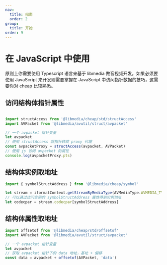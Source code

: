 ```yaml
---
nav:
  title: 指南
  order: 2
group:
  title: 开始
order: 9
---
```


# 在 JavaScript 中使用

原则上你需要使用 Typescript 语言来基于 libmedia 做音视频开发。如果必须要使用 JavaScript 来开发则需要掌握在 JavaScript 中访问指针数据的技巧，这需要你对 cheap 比较熟悉。

## 访问结构体指针属性

```javascript

import structAccess from '@libmedia/cheap/std/structAccess'
import AVPacket from '@libmedia/avutil/struct/avpacket'

// 一个 avpacket 指针变量
let avpacket
// 使用 structAccess 将指针转成 proxy 代理
const avpacketProxy = structAccess(avpacket, AVPacket)
// 使用 js 访问 avpacket 的属性
console.log(avpacketProxy.pts)

```

## 结构体实例取地址

```javascript
import { symbolStructAddress } from '@libmedia/cheap/symbol'

let stream = iformatContext.getStreamByMediaType(AVMediaType.AVMEDIA_TYPE_AUDIO)
// 可以通过访问实例的 symbolStructAddress 属性得到实例地址
let codecpar = stream.codecpar[symbolStructAddress]

```

## 结构体属性取地址

```javascript
import offsetof from '@libmedia/cheap/std/offsetof'
import AVPacket from '@libmedia/avutil/struct/avpacket'

// 一个 avpacket 指针变量
let avpacket
// 获取 avpacket 指针下的 data 地址，基址 + 偏移
const data = avpacket + offsetof(AVPacket, 'data')

```